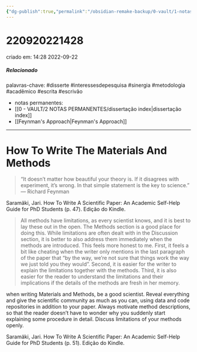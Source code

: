 ```yaml
---
{"dg-publish":true,"permalink":"/obsidian-remake-backup/0-vault/1-notas-literais/insight-pensamento-e-meditacao/how-to-write-the-materials-and-methods/","tags":["disserte","interessesdepesquisa","sinergia","metodologia","acadêmico","escrita","escrivão"],"dgHomeLink":true,"dgShowLocalGraph":true,"dgShowFileTree":true,"dgEnableSearch":true,"noteIcon":""}
---
```


# 220920221428
criado em: 14:28 2022-09-22
##### Relacionado
palavras-chave: #disserte #interessesdepesquisa #sinergia #metodologia #acadêmico #escrita #escrivão 
- notas permanentes: 
- [[0 - VAULT/2 NOTAS PERMANENTES/dissertação index\|dissertação index]]
- [[Feynman's Approach\|Feynman's Approach]]

---

# How To Write The Materials And Methods 

>“It doesn’t matter how beautiful your theory is. If it disagrees with experiment, it’s wrong. In that simple statement is the key to science.” ― Richard Feynman

Saramäki, Jari. How To Write A Scientific Paper: An Academic Self-Help Guide for PhD Students (p. 47). Edição do Kindle. 

> All methods have limitations, as every scientist knows, and it is best to lay these out in the open. The Methods section is a good place for doing this. While limitations are often dealt with in the Discussion section, it is better to also address them immediately when the methods are introduced. This feels more honest to me. First, it feels a bit like cheating when the writer only mentions in the last paragraph of the paper that “by the way, we’re not sure that things work the way we just told you they would”. Second, it is easier for the writer to explain the limitations together with the methods. Third, it is also easier for the reader to understand the limitations and their implications if the details of the methods are fresh in her memory.

when writing Materials and Methods, be a good scientist. 
Reveal everything and give the scientific community as much as you can, using data and code repositories in addition to your paper. 
Always motivate method descriptions, so that the reader doesn’t have to wonder why you suddenly start explaining some procedure in detail. 
Discuss limitations of your methods openly.

Saramäki, Jari. How To Write A Scientific Paper: An Academic Self-Help Guide for PhD Students (p. 51). Edição do Kindle. 